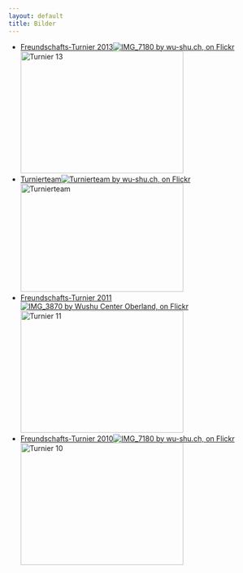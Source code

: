 ```yaml
---
layout: default
title: Bilder
---
```


<ul class="small-block-grid-1 medium-block-grid-2 large-block-grid-3">
<li><a target="_blank" href="https://secure.flickr.com/photos/117851037@N03/sets/72157641155047124/" class="button-contact-place" title="Turnier 2013">Freundschafts-Turnier 2013<img src="http://www.flickr.com/photos/117851037@N03/12592052685/" title="IMG_7180 by wu-shu.ch, on Flickr"><img src="https://v4s.yimg.com/sk/3787/12592052685_439b8d53f0_n.jpg" width="320" height="240" alt="Turnier 13"></a></li>
<li><a target="_blank" href="http://www.flickr.com/photos/117851037@N03/sets/72157642479681644/" class="button-contact-place" title="Turnierteam">Turnierteam<img src="http://www.flickr.com/photos/117851037@N03/13214151303/" title="Turnierteam by wu-shu.ch, on Flickr"><img src="http://farm4.staticflickr.com/3827/13214151303_b44b8406b8_n.jpg" width="320" height="213" alt="Turnierteam"></a></li>
<li><a target="_blank" href="https://www.flickr.com/photos/117851037@N03/sets/72157642969186854/" class="button-contact-place" title="Turnier 2011">Freundschafts-Turnier 2011<img src="https://www.flickr.com/photos/117851037@N03/13433425953" title="IMG_3870 by Wushu Center Oberland, on Flickr"><img src="https://farm3.staticflickr.com/2914/13433425953_ed74e1ba6a.jpg" width="320" height="240" alt="Turnier 11"></a></li>
<li><a target="_blank" href="http://www.wu-shu.ch/wushuturnier10/" class="button-contact-place" title="Turnier 2010">Freundschafts-Turnier 2010<img src="http://www.wu-shu.ch/wushuturnier10/large-19.html" title="IMG_7180 by wu-shu.ch, on Flickr"><img src="https://www.wu-shu.ch/wushuturnier10/large-19.html" width="320" height="240" alt="Turnier 10"></a></li>
</ul>